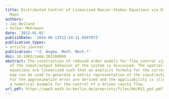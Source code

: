 ```yaml
---
title: Distributed Control of Linearized Navier-Stokes Equations via Discretized Input/Output
  Maps
authors:
- Jan Heiland
- Volker Mehrmann
date: '2012-01-01'
publishDate: '2024-06-13T12:14:11.850797Z'
publication_types:
- article-journal
publication: '*Z. Angew. Math. Mech.*'
doi: 10.1002/zamm.201100069
abstract: The construction of reduced order models for flow control via a direct discretization
  of the input/output behavior of the system is discussed. The spatially discretized
  equations are linearized such that an explicit formula for the corresponding input/output
  map can be used to generate a matrix representation of the input/output map. Estimates
  for the approximation error are derived and the applicability is illustrated via
  a numerical example for the control of a driven cavity flow.
url_pdf: https://www3.math.tu-berlin.de/preprints/files/HeiM11_ppt.pdf
---
```

